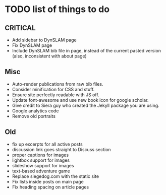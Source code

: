 TODO list of things to do
=========================

CRITICAL
--------
 * Add sidebar to DynSLAM page
 * Fix DynSLAM page
 * Include DynSLAM bib file in page, instead of the current pasted version
     (also, inconsistent with about page)



Misc
----
 * Auto-render publications from raw bib files.
 * Consider minification for CSS and stuff.
 * Ensure site perfectly readable with JS off.
 * Update font-awesome and use new book icon for google scholar.
 * Give credit to Siera guy who created the Jekyll package you are using.
 * Google analytics code
 * Remove old portraits


Old
---
 * fix up excerpts for all active posts
 * discussion link goes straight to Discuss section
 * proper captions for images
 * lightbox support for images
 * slideshow support for images
 * text-based adventure game
 * Replace siegedog.com with the static site
 * Fix lists inside posts on main page
 * Fix heading spacing on article pages
